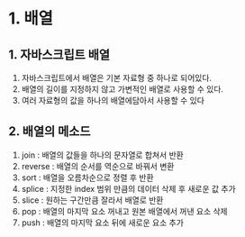 # 1. 배열

## 1. 자바스크립트 배열

1. 자바스크립트에서 배열은 기본 자료형 중 하나로 되어있다.
2. 배열의 길이를 지정하지 않고 가변적인 배열로 사용할 수 있다.
3. 여러 자료형의 값을 하나의 배열에담아서 사용할 수 있다

## 2. 배열의 메소드

1. join : 배열의 값들을 하나의 문자열로 합쳐서 반환
2. reverse : 배열의 순서를 역순으로 바꿔서 변환
3. sort : 배열을 오름차순으로 정렬 후 반환
4. splice : 지정한 index 범위 만큼의 데이터 삭제 후 새로운 값 추가
5. slice : 원하는 구간만큼 잘라서 배열로 반환
6. pop : 배열의 마지막 요소 꺼내고 원본 배열에서 꺼낸 요소 삭제
7. push : 배열의 마지막 요소 뒤에 새로운 요소 추가